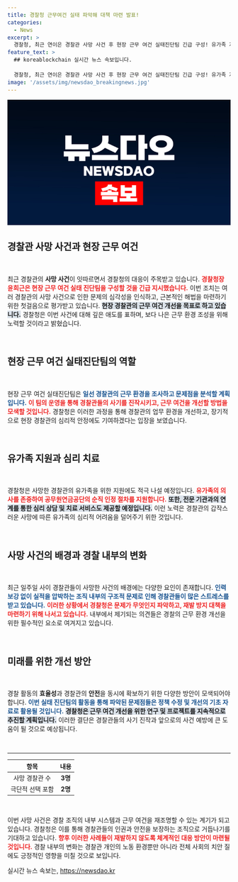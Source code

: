 ```yaml
---
title: 경찰청 근무여건 실태 파악해 대책 마련 발표!
categories:
  - News
excerpt: >
  경찰청, 최근 연이은 경찰관 사망 사건 후 현장 근무 여건 실태진단팀 긴급 구성! 유가족 지원과 실정 파악으로 사망 원인 분석에 나선다. 경찰 내 환경 개선 요구가 높아지는 가운데, 과연 어떤 변화가 일어날까? 클릭하여 자세히 알아보세요!
feature_text: >
  ## koreablockchain 실시간 뉴스 속보입니다.

  경찰청, 최근 연이은 경찰관 사망 사건 후 현장 근무 여건 실태진단팀 긴급 구성! 유가족 지원과 실정 파악으로 사망 원인 분석에 나선다. 경찰 내 환경 개선 요구가 높아지는 가운데, 과연 어떤 변화가 일어날까? 클릭하여 자세히 알아보세요!
image: '/assets/img/newsdao_breakingnews.jpg'
---
```


<p><img src="/assets/img/newsdao_breakingnews.jpg" alt="koreablockchain 속보" /></p>

<h2 data-ke-size="size26">경찰관 사망 사건과 현장 근무 여건</h2>

<p data-ke-size="size16">&nbsp;</p>

<p>최근 경찰관의 <strong>사망 사건</strong>이 잇따르면서 경찰청의 대응이 주목받고 있습니다. <b><span style="color: #ee2323;">경찰청장 윤희근은 현장 근무 여건 실태 진단팀을 구성할 것을 긴급 지시했습니다.</span></b> 이번 조치는 여러 경찰관의 사망 사건으로 인한 문제의 심각성을 인식하고, 근본적인 해법을 마련하기 위한 첫걸음으로 평가받고 있습니다. <b><span style="background-color: #21538527;">현장 경찰관의 근무 여건 개선을 목표로 하고 있습니다.</span></b> 경찰청은 이번 사건에 대해 깊은 애도를 표하며, 보다 나은 근무 환경 조성을 위해 노력할 것이라고 밝혔습니다.</p>

<p data-ke-size="size16">&nbsp;</p>

<h2 data-ke-size="size26">현장 근무 여건 실태진단팀의 역할</h2>

<p data-ke-size="size16">&nbsp;</p>

<p>현장 근무 여건 실태진단팀은 <b><span style="color: #1a5490;">일선 경찰관의 근무 환경을 조사하고 문제점을 분석할 계획입니다.</span></b> <b><span style="color: #ee2323;">이 팀의 운영을 통해 경찰관들의 사기를 진작시키고, 근무 여건을 개선할 방법을 모색할 것입니다.</span></b> 경찰청은 이러한 과정을 통해 경찰관의 업무 환경을 개선하고, 장기적으로 현장 경찰관의 심리적 안정에도 기여하겠다는 입장을 보였습니다.</p>

<p data-ke-size="size16">&nbsp;</p>

<h2 data-ke-size="size26">유가족 지원과 심리 치료</h2>

<p data-ke-size="size16">&nbsp;</p>

<p>경찰청은 사망한 경찰관의 유가족을 위한 지원에도 적극 나설 예정입니다. <b><span style="color: #ee2323;">유가족의 의사를 존중하여 공무원연금공단의 순직 인정 절차를 지원합니다.</span></b> <b><span style="background-color: #21538527;">또한, 전문 기관과의 연계를 통한 심리 상담 및 치료 서비스도 제공할 예정입니다.</span></b> 이런 노력은 경찰관의 갑작스러운 사망에 따른 유가족의 심리적 어려움을 덜어주기 위한 것입니다.</p>

<p data-ke-size="size16">&nbsp;</p>

<h2 data-ke-size="size26">사망 사건의 배경과 경찰 내부의 변화</h2>

<p data-ke-size="size16">&nbsp;</p>

<p>최근 일주일 사이 경찰관들이 사망한 사건의 배경에는 다양한 요인이 존재합니다. <b><span style="color: #1a5490;">인력 보강 없이 실적을 압박하는 조직 내부의 구조적 문제로 인해 경찰관들이 많은 스트레스를 받고 있습니다.</span></b> <b><span style="color: #ee2323;">이러한 상황에서 경찰청은 문제가 무엇인지 파악하고, 재발 방지 대책을 마련하기 위해 나서고 있습니다.</span></b> 내부에서 제기되는 의견들은 경찰의 근무 환경 개선을 위한 필수적인 요소로 여겨지고 있습니다.</p>

<p data-ke-size="size16">&nbsp;</p>

<h2 data-ke-size="size26">미래를 위한 개선 방안</h2>

<p data-ke-size="size16">&nbsp;</p>

<p>경찰 활동의 <strong>효율성</strong>과 경찰관의 <strong>안전</strong>을 동시에 확보하기 위한 다양한 방안이 모색되어야 합니다. <b><span style="color: #1a5490;">이번 실태 진단팀의 활동을 통해 파악된 문제점들은 정책 수정 및 개선의 기초 자료로 활용될 것입니다.</span></b> <b><span style="background-color: #21538527;">경찰청은 근무 여건 개선을 위한 연구 및 프로젝트를 지속적으로 추진할 계획입니다.</span></b> 이러한 결단은 경찰관들의 사기 진작과 앞으로의 사건 예방에 큰 도움이 될 것으로 예상됩니다.</p>

<p data-ke-size="size16">&nbsp;</p>

<hr />

<table style="width: 100%;">
  <thead>
    <tr>
      <th style="text-align: center;">항목</th>
      <th style="text-align: center;">내용</th>
    </tr>
  </thead>
  <tbody>
    <tr>
      <td style="text-align: center;">사망 경찰관 수</td>
      <td style="text-align: center; height: 17px;"><b>3명</b></td>
    </tr>
    <tr>
      <td style="text-align: center;">극단적 선택 포함</td>
      <td style="text-align: center; height: 17px;"><b>2명</b></td>
    </tr>
  </tbody>
</table>

<p data-ke-size="size16">&nbsp;</p>

<p>이번 사망 사건은 경찰 조직의 내부 시스템과 근무 여건을 재조명할 수 있는 계기가 되고 있습니다. 경찰청은 이를 통해 경찰관들의 인권과 안전을 보장하는 조직으로 거듭나기를 기대하고 있습니다. <b><span style="color: #ee2323;">향후 이러한 사례들이 재발하지 않도록 체계적인 대응 방안이 마련될 것입니다.</span></b> 경찰 내부의 변화는 경찰관 개인의 노동 환경뿐만 아니라 전체 사회의 치안 질에도 긍정적인 영향을 미칠 것으로 보입니다.</p>
실시간 뉴스 속보는, <a href="https://newsdao.kr" rel="dofollow">https://newsdao.kr</a>


